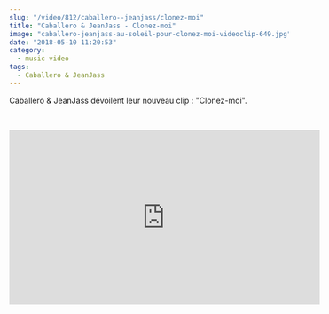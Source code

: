 ```yaml
--- 
slug: "/video/812/caballero--jeanjass/clonez-moi"
title: "Caballero & JeanJass - Clonez-moi"
image: "caballero-jeanjass-au-soleil-pour-clonez-moi-videoclip-649.jpg"
date: "2018-05-10 11:20:53"
category:
  - music video
tags:
  - Caballero & JeanJass
---
```

<p>Caballero & JeanJass dévoilent leur nouveau clip : "Clonez-moi".</p><br/><p><iframe width="560" height="315" src="https://www.youtube.com/embed/xOANcHT4SOA" frameborder="0" allow="autoplay; encrypted-media" allowfullscreen></iframe></p>